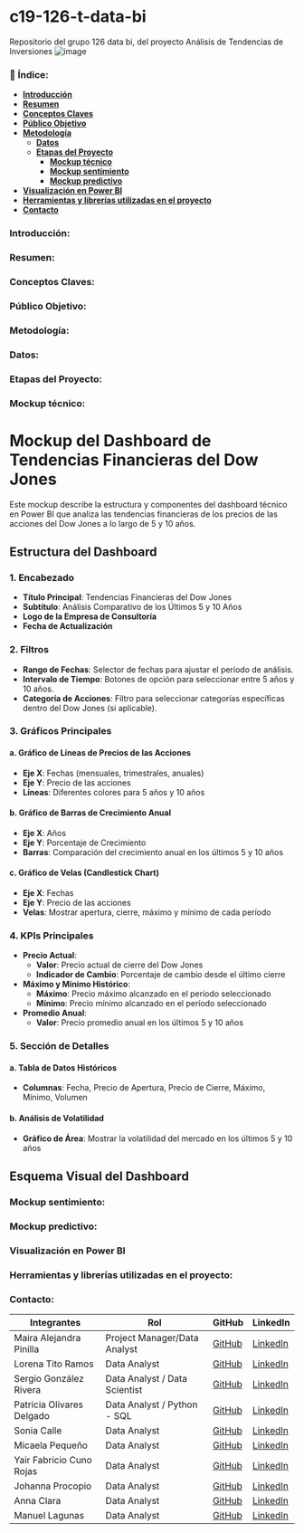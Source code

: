 # c19-126-t-data-bi
Repositorio del grupo 126 data bi, del proyecto Análisis de Tendencias de Inversiones
![image](https://github.com/No-Country-simulation/c19-126-t-data-bi/assets/77640142/c9ff09e7-34e1-4c88-93f7-371d9f923b7d)

### 📝 Índice:

- [**Introducción**](#introducción)
- [**Resumen**](#resumen)
- [**Conceptos Claves**](#conceptos-claves)
- [**Público Objetivo**](#público-objetivo)
- [**Metodología**](#metodología)
   - [**Datos**](#datos)
   - [**Etapas del Proyecto**](#etapas-del-proyecto)
       - [**Mockup técnico**](#mockup-técnico)
       - [**Mockup sentimiento**](#mockup-sentimiento)
       - [**Mockup predictivo**](#mockup-predictivo)
- [**Visualización en Power BI**](#visualización-en-power-bi)
- [**Herramientas y librerías utilizadas en el proyecto**](#herramientas-y-librerías-utilizadas-en-el-proyecto)
- [**Contacto**](#contacto)

### Introducción:
### Resumen:
### Conceptos Claves:
### Público Objetivo:
### Metodología:
### Datos:

### Etapas del Proyecto:
 
   ### Mockup técnico:
 # Mockup del Dashboard de Tendencias Financieras del Dow Jones

Este mockup describe la estructura y componentes del dashboard técnico en Power BI que analiza las tendencias financieras de los precios de las acciones del Dow Jones a lo largo de 5 y 10 años.

## Estructura del Dashboard

### 1. Encabezado
- **Título Principal**: Tendencias Financieras del Dow Jones
- **Subtítulo**: Análisis Comparativo de los Últimos 5 y 10 Años
- **Logo de la Empresa de Consultoría**
- **Fecha de Actualización**

### 2. Filtros
- **Rango de Fechas**: Selector de fechas para ajustar el período de análisis.
- **Intervalo de Tiempo**: Botones de opción para seleccionar entre 5 años y 10 años.
- **Categoría de Acciones**: Filtro para seleccionar categorías específicas dentro del Dow Jones (si aplicable).

### 3. Gráficos Principales

#### a. Gráfico de Líneas de Precios de las Acciones
- **Eje X**: Fechas (mensuales, trimestrales, anuales)
- **Eje Y**: Precio de las acciones
- **Líneas**: Diferentes colores para 5 años y 10 años

#### b. Gráfico de Barras de Crecimiento Anual
- **Eje X**: Años
- **Eje Y**: Porcentaje de Crecimiento
- **Barras**: Comparación del crecimiento anual en los últimos 5 y 10 años

#### c. Gráfico de Velas (Candlestick Chart)
- **Eje X**: Fechas
- **Eje Y**: Precio de las acciones
- **Velas**: Mostrar apertura, cierre, máximo y mínimo de cada período

### 4. KPIs Principales
- **Precio Actual**:
  - **Valor**: Precio actual de cierre del Dow Jones
  - **Indicador de Cambio**: Porcentaje de cambio desde el último cierre
- **Máximo y Mínimo Histórico**:
  - **Máximo**: Precio máximo alcanzado en el período seleccionado
  - **Mínimo**: Precio mínimo alcanzado en el período seleccionado
- **Promedio Anual**:
  - **Valor**: Precio promedio anual en los últimos 5 y 10 años

### 5. Sección de Detalles

#### a. Tabla de Datos Históricos
- **Columnas**: Fecha, Precio de Apertura, Precio de Cierre, Máximo, Mínimo, Volumen

#### b. Análisis de Volatilidad
- **Gráfico de Área**: Mostrar la volatilidad del mercado en los últimos 5 y 10 años

## Esquema Visual del Dashboard



   ### Mockup sentimiento:
   ### Mockup predictivo:
### Visualización en Power BI
### Herramientas y librerías utilizadas en el proyecto:
### Contacto:

| Integrantes          | Rol                                     | GitHub                                        | LinkedIn                                                                           |
|----------------------|-----------------------------------------|-----------------------------------------------|------------------------------------------------------------------------------------|
| Maira Alejandra Pinilla   | Project Manager/Data Analyst        | [GitHub](https://github.com/Malejandrapin)  | [LinkedIn](https://www.linkedin.com/in/maira-alejandra-pinilla-pinilla)       |
| Lorena Tito Ramos       | Data Analyst                       | [GitHub]()       | [LinkedIn]()                                 |
| Sergio González Rivera | Data Analyst / Data Scientist      | [GitHub]() | [LinkedIn]()   
| Patricia Olivares Delgado | Data Analyst / Python - SQL                          | [GitHub](https://github.com/Patricia0livares)  | [LinkedIn](https://www.linkedin.com/in/patricia-olivares-delgado-64496b52/)  
| Sonia Calle   | Data Analyst                          | [GitHub](https://github.com/SoniaCalle)  | [LinkedIn](https://www.linkedin.com/in/sonia-calle)  
| Micaela Pequeño   | Data Analyst                          | [GitHub](https://github.com/micaelapequeno)  | [LinkedIn](https://www.linkedin.com/in/micaelapequeno/)  
| Yair Fabricio Cuno Rojas   | Data Analyst                          | [GitHub]()  | [LinkedIn](https://www.linkedin.com/in/micaelapequeno/)  |
| Johanna Procopio  | Data Analyst                          | [GitHub](https://github.com/JohannaEP)  | [LinkedIn](https://www.linkedin.com/in/johanna-p-7bb0b0194)   |
| Anna Clara   | Data Analyst                          | [GitHub]()  | [LinkedIn]()  |
| Manuel Lagunas   | Data Analyst                          | [GitHub]()  | [LinkedIn]()  |
